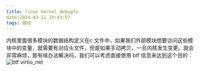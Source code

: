```yaml
---
title: linux kernel debugfs
date:2024-03-11 19:43:57
tags: 驱动
---
```


内核里面很多模块的数据结构定义在c 文件中，如果我们外部模块想要访问这些模块中的变量，就需要有对应头文件，但是如果手动拷贝，一旦内核发生变更。就会非常麻烦，那有啥办法解决吗，我们可以考虑直接使用 btf 信息来达到这个目的：
![btf virtio_net](../../../../../../medias/images_0/linux-kernel-debugfs_image.png)